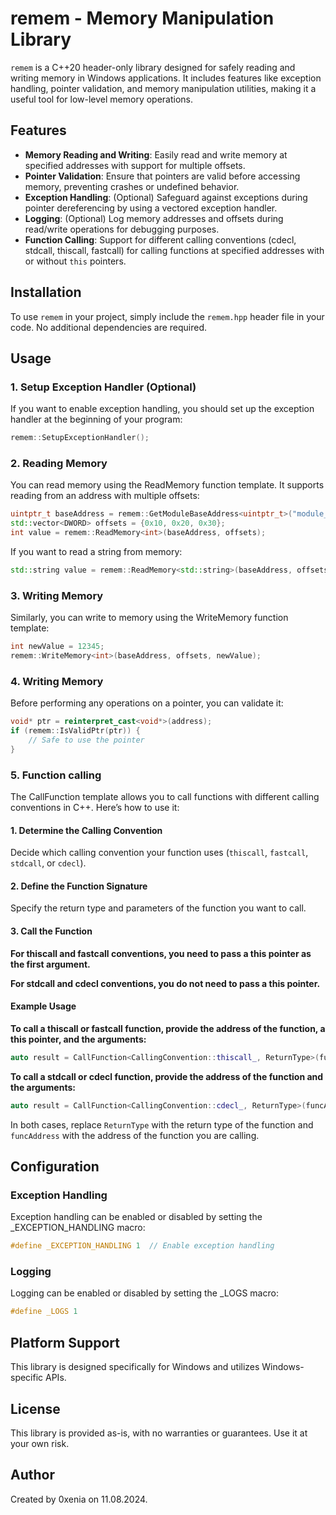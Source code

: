 # remem - Memory Manipulation Library

`remem` is a C++20 header-only library designed for safely reading and writing memory in Windows applications. It includes features like exception handling, pointer validation, and memory manipulation utilities, making it a useful tool for low-level memory operations.

## Features

- **Memory Reading and Writing**: Easily read and write memory at specified addresses with support for multiple offsets.
- **Pointer Validation**: Ensure that pointers are valid before accessing memory, preventing crashes or undefined behavior.
- **Exception Handling**: (Optional) Safeguard against exceptions during pointer dereferencing by using a vectored exception handler.
- **Logging**: (Optional) Log memory addresses and offsets during read/write operations for debugging purposes.
- **Function Calling**: Support for different calling conventions (cdecl, stdcall, thiscall, fastcall) for calling functions at specified addresses with or without `this` pointers.

## Installation

To use `remem` in your project, simply include the `remem.hpp` header file in your code. No additional dependencies are required.

## Usage

### 1. Setup Exception Handler (Optional)

If you want to enable exception handling, you should set up the exception handler at the beginning of your program:

```cpp
remem::SetupExceptionHandler();
```

### 2. Reading Memory

You can read memory using the ReadMemory function template. It supports reading from an address with multiple offsets:

```cpp
uintptr_t baseAddress = remem::GetModuleBaseAddress<uintptr_t>("module_name.exe");
std::vector<DWORD> offsets = {0x10, 0x20, 0x30};
int value = remem::ReadMemory<int>(baseAddress, offsets);
```

If you want to read a string from memory:

```cpp
std::string value = remem::ReadMemory<std::string>(baseAddress, offsets);
```

### 3. Writing Memory

Similarly, you can write to memory using the WriteMemory function template:

```cpp
int newValue = 12345;
remem::WriteMemory<int>(baseAddress, offsets, newValue);
```

### 4. Writing Memory

Before performing any operations on a pointer, you can validate it:

```cpp
void* ptr = reinterpret_cast<void*>(address);
if (remem::IsValidPtr(ptr)) {
    // Safe to use the pointer
}
```

### 5. Function calling

The CallFunction template allows you to call functions with different calling conventions in C++. Here’s how to use it:

#### 1. Determine the Calling Convention

Decide which calling convention your function uses (`thiscall`, `fastcall`, `stdcall`, or `cdecl`).

#### 2. Define the Function Signature

Specify the return type and parameters of the function you want to call.

#### 3. Call the Function

**For thiscall and fastcall conventions, you need to pass a this pointer as the first argument.**

**For stdcall and cdecl conventions, you do not need to pass a this pointer.**

#### Example Usage

**To call a thiscall or fastcall function, provide the address of the function, a this pointer, and the arguments:**

```cpp
auto result = CallFunction<CallingConvention::thiscall_, ReturnType>(funcAddress, thisPointer, arg1, arg2);
```

**To call a stdcall or cdecl function, provide the address of the function and the arguments:**

```cpp
auto result = CallFunction<CallingConvention::cdecl_, ReturnType>(funcAddress, arg1, arg2);
```

In both cases, replace `ReturnType` with the return type of the function and `funcAddress` with the address of the function you are calling.


## Configuration


### Exception Handling

Exception handling can be enabled or disabled by setting the _EXCEPTION_HANDLING macro:

```cpp
#define _EXCEPTION_HANDLING 1  // Enable exception handling
```

### Logging

Logging can be enabled or disabled by setting the _LOGS macro:

```cpp
#define _LOGS 1 
```

## Platform Support

This library is designed specifically for Windows and utilizes Windows-specific APIs.

## License

This library is provided as-is, with no warranties or guarantees. Use it at your own risk.

## Author

Created by 0xenia on 11.08.2024.

